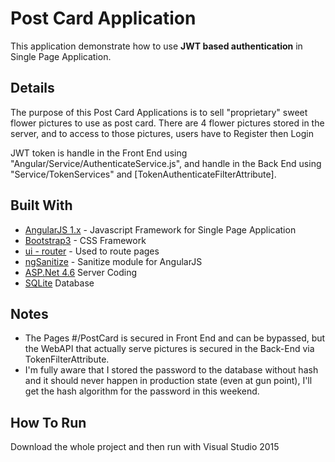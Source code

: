 # Post Card Application

This application demonstrate how to use **JWT based authentication** in Single Page Application.

## Details

The purpose of this Post Card Applications is to sell "proprietary" sweet flower pictures to use as post card. 
There are 4 flower pictures stored in the server, and to access to those pictures, users have to Register then Login

JWT token is handle in the Front End using "Angular/Service/AuthenticateService.js", and handle in the Back End using "Service/TokenServices" and [TokenAuthenticateFilterAttribute].

## Built With

* [AngularJS 1.x](https://angularjs.org/) - Javascript Framework for Single Page Application
* [Bootstrap3](http://getbootstrap.com/) - CSS Framework
* [ui - router](https://ui-router.github.io/) - Used to route pages
* [ngSanitize](https://docs.angularjs.org/api/ngSanitize) - Sanitize module for AngularJS
* [ASP.Net 4.6](https://angularjs.org/) Server Coding
* [SQLite](https://www.sqlite.org/) Database

## Notes

* The Pages #/PostCard is secured in Front End and can be bypassed, but the WebAPI that actually serve pictures is secured in the Back-End via TokenFilterAttribute.
* I'm fully aware that I stored the password to the database without hash and it should never happen in production state (even at gun point), I'll get the hash algorithm for the password in this weekend.

## How To Run

Download the whole project and then run with Visual Studio 2015

